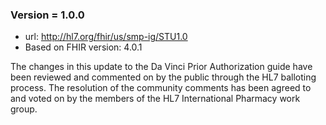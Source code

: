 ### Version = 1.0.0
- url: <http://hl7.org/fhir/us/smp-ig/STU1.0>
- Based on FHIR version: 4.0.1

The changes in this update to the Da Vinci Prior Authorization guide have been reviewed and commented on by the public through the HL7 balloting process.  The resolution of the community comments has been agreed to and voted on by the members of the HL7 International Pharmacy work group.

<!-- 
Implementers can find detailed comparisons between the FHIR artifacts at [Changes Between Versions](comparison-v1.2.0-ballot/index.html) page.  This section provides an overview of the significant changes in Version 1.2.0 of Da Vinci Prior Authorization.
-->
